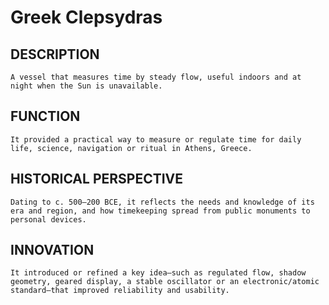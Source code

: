# Greek Clepsydras

## DESCRIPTION
    A vessel that measures time by steady flow, useful indoors and at night when the Sun is unavailable.

 ## FUNCTION
    It provided a practical way to measure or regulate time for daily life, science, navigation or ritual in Athens, Greece.

 ## HISTORICAL PERSPECTIVE
    Dating to c. 500–200 BCE, it reflects the needs and knowledge of its era and region, and how timekeeping spread from public monuments to personal devices.

 ## INNOVATION
    It introduced or refined a key idea—such as regulated flow, shadow geometry, geared display, a stable oscillator or an electronic/atomic standard—that improved reliability and usability.
